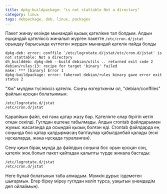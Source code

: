 ```yaml
---
title: dpkg-buildpackage: "is not stattable Not a directory"
category: linux
tags: debpackage, deb, linux, packages
---
```


Пакет жинау кезінде мынандай қызық қателікке тап болдым. Алдын ешқандай
қателіксіз жиналып жүрген пакетте `/etc/cron.d/jstat` орындау барысында 
күтпеген жерден мынандай қателік пайда болды

```
dpkg-deb: error: conffile `/etc/logrotate.d/jstat/etc/cron.d/jstat' is not stattable: Not a directory
dh_builddeb: dpkg-deb --build debian/utils .. returned exit code 2
debian/rules:13: recipe for target 'binary' failed
make: *** [binary] Error 1
dpkg-buildpackage: error: fakeroot debian/rules binary gave error exit status 2
```

"Хм" мүлдем түсініксіз қателік. Соңғы өзгерткенім ол, "debian/conffiles" файлын
қосқан болатынмын:

```
/etc/logrotate.d/jstat
/etc/cron.d/jstat
```

Қарапйым файл, екі ғана қатар жазу бар. Қателікте олар бірігіп кетіп отқан секілді.
Гуглдан ештеңе табылмады. Алдын crontab файлдарымен жұмыс жасағанда да
осындай қызық болған еді. Crontab файлдарда ең соңында бос қатар қалдырмасаң
баптаулар қабылданбай қалады (ескі нұсқаларда, жаңа нұсқада тураланған).

Сену қиын бірақ мұнда да файлдың соңына бос орын қосқан соң, қателік жоқ
болып пакет қайтадан қалыпты түрде жинала бастады:

```
/etc/logrotate.d/jstat
/etc/cron.d/jstat

```

Неге бұлай болатынын таба алмадым. Мүмкін дұрыс іздемеген шығармын.
Егер біреу міреу гуглдан келіп тұрса, уақытын үнемдедім деп ойлаймын).
